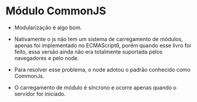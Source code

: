 # Módulo CommonJS

- Modularização é algo bom.
- Nativamente o js não tem um sistema de carregamento de módulos,
apenas foi implementado no ECMAScript6, porém quando esse livro foi feito,
essa versão ainda não era totalmente suportada pelos navegadores e pelo
node.

- Para resolver esse problema, o node adotou o padrão conhecido como
CommonJs.
- O carregamento de módulo é síncrono e ocorre apenas quando o servidor
for iniciado.
